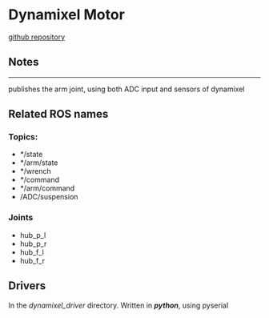 # Dynamixel Motor

[github repository](https://github.com/team-diana/suspension)

## Notes
---

publishes the arm joint, using both ADC input and sensors of dynamixel

## Related ROS names

### Topics:
- */state 
- */arm/state
- */wrench
- */command
- */arm/command
- /ADC/suspension

### Joints
- hub_p_l
- hub_p_r
- hub_f_l
- hub_f_r

## Drivers

In the *dynamixel_driver* directory. Written in ***python***, using pyserial
